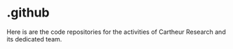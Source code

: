 # .github
Here is are the code repositories for the activities of Cartheur Research and its dedicated team.

